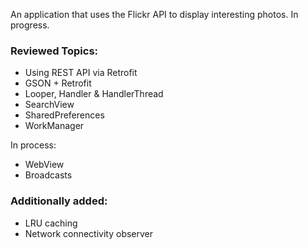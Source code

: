 An application that uses the Flickr API to display interesting photos. In progress.

### Reviewed Topics:
- Using REST API via Retrofit
- GSON + Retrofit
- Looper, Handler & HandlerThread
- SearchView
- SharedPreferences
- WorkManager

In process:
- WebView
- Broadcasts

### Additionally added:
- LRU caching
- Network connectivity observer
